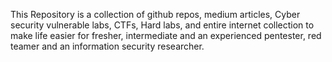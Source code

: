 This Repository is a collection of github repos, medium articles, Cyber security vulnerable labs, CTFs, Hard labs, and entire internet collection to make life easier for fresher, intermediate and an experienced pentester, red teamer and an information security researcher.

